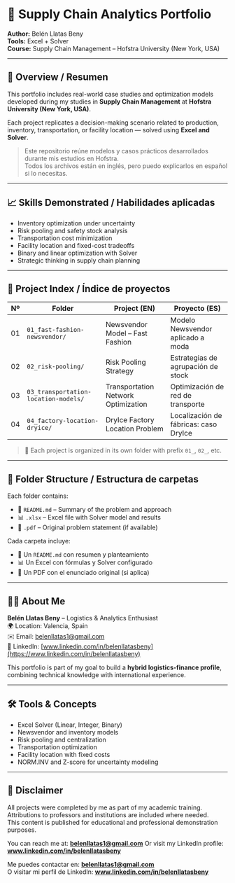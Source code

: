 # 💼 Supply Chain Analytics Portfolio

**Author:** Belén Llatas Beny  
**Tools:** Excel + Solver  
**Course:** Supply Chain Management – Hofstra University (New York, USA)

---

## 🧾 Overview / Resumen

This portfolio includes real-world case studies and optimization models developed during my studies in **Supply Chain Management** at **Hofstra University (New York, USA)**.

Each project replicates a decision-making scenario related to production, inventory, transportation, or facility location — solved using **Excel and Solver**.

> Este repositorio reúne modelos y casos prácticos desarrollados durante mis estudios en Hofstra.  
> Todos los archivos están en inglés, pero puedo explicarlos en español si lo necesitas.

---

## 📈 Skills Demonstrated / Habilidades aplicadas

- Inventory optimization under uncertainty  
- Risk pooling and safety stock analysis  
- Transportation cost minimization  
- Facility location and fixed-cost tradeoffs  
- Binary and linear optimization with Solver  
- Strategic thinking in supply chain planning

---

## 📂 Project Index / Índice de proyectos

| Nº | Folder | Project (EN) | Proyecto (ES) |
|----|--------|---------------|----------------|
| 01 | `01_fast-fashion-newsvendor/` | Newsvendor Model – Fast Fashion | Modelo Newsvendor aplicado a moda |
| 02 | `02_risk-pooling/` | Risk Pooling Strategy | Estrategias de agrupación de stock |
| 03 | `03_transportation-location-models/` | Transportation Network Optimization | Optimización de red de transporte |
| 04 | `04_factory-location-dryice/` | DryIce Factory Location Problem | Localización de fábricas: caso DryIce |

> 📁 Each project is organized in its own folder with prefix `01_`, `02_`, etc.

---

## 📘 Folder Structure / Estructura de carpetas

Each folder contains:

- 📄 `README.md` – Summary of the problem and approach  
- 📊 `.xlsx` – Excel file with Solver model and results  
- 📑 `.pdf` – Original problem statement (if available)

Cada carpeta incluye:

- 📄 Un `README.md` con resumen y planteamiento  
- 📊 Un Excel con fórmulas y Solver configurado  
- 📑 Un PDF con el enunciado original (si aplica)

---

## 👩‍💻 About Me

**Belén Llatas Beny** – Logistics & Analytics Enthusiast  
🌍 Location: Valencia, Spain  
✉️ Email: belenllatas1@gmail.com  
🔗 LinkedIn: [www.linkedin.com/in/belenllatasbeny](https://www.linkedin.com/in/belenllatasbeny)

This portfolio is part of my goal to build a **hybrid logistics-finance profile**, combining technical knowledge with international experience.

---

## 🛠️ Tools & Concepts

- Excel Solver (Linear, Integer, Binary)  
- Newsvendor and inventory models  
- Risk pooling and centralization  
- Transportation optimization  
- Facility location with fixed costs  
- NORM.INV and Z-score for uncertainty modeling

---

## 📌 Disclaimer

All projects were completed by me as part of my academic training.  
Attributions to professors and institutions are included where needed.  
This content is published for educational and professional demonstration purposes.


You can reach me at: **belenllatas1@gmail.com** 
Or visit my LinkedIn profile: **www.linkedin.com/in/belenllatasbeny**

Me puedes contactar en: **belenllatas1@gmail.com**  
O visitar mi perfil de LinkedIn: **www.linkedin.com/in/belenllatasbeny**
